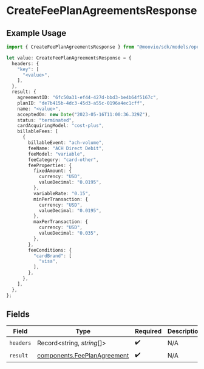 # CreateFeePlanAgreementsResponse

## Example Usage

```typescript
import { CreateFeePlanAgreementsResponse } from "@moovio/sdk/models/operations";

let value: CreateFeePlanAgreementsResponse = {
  headers: {
    "key": [
      "<value>",
    ],
  },
  result: {
    agreementID: "6fc50a31-ef44-427d-bbd3-be4b64f5167c",
    planID: "de7b415b-4dc3-45d3-a55c-0196a4ec1cff",
    name: "<value>",
    acceptedOn: new Date("2023-05-16T11:00:36.329Z"),
    status: "terminated",
    cardAcquiringModel: "cost-plus",
    billableFees: [
      {
        billableEvent: "ach-volume",
        feeName: "ACH Direct Debit",
        feeModel: "variable",
        feeCategory: "card-other",
        feeProperties: {
          fixedAmount: {
            currency: "USD",
            valueDecimal: "0.0195",
          },
          variableRate: "0.15",
          minPerTransaction: {
            currency: "USD",
            valueDecimal: "0.0195",
          },
          maxPerTransaction: {
            currency: "USD",
            valueDecimal: "0.035",
          },
        },
        feeConditions: {
          "cardBrand": [
            "visa",
          ],
        },
      },
    ],
  },
};
```

## Fields

| Field                                                                      | Type                                                                       | Required                                                                   | Description                                                                |
| -------------------------------------------------------------------------- | -------------------------------------------------------------------------- | -------------------------------------------------------------------------- | -------------------------------------------------------------------------- |
| `headers`                                                                  | Record<string, *string*[]>                                                 | :heavy_check_mark:                                                         | N/A                                                                        |
| `result`                                                                   | [components.FeePlanAgreement](../../models/components/feeplanagreement.md) | :heavy_check_mark:                                                         | N/A                                                                        |